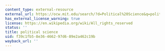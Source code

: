 ```yaml
---
content_type: external-resource
external_url: https://ocw.mit.edu/search/?d=Political%20Science&q=political%20science
has_external_license_warning: true
license: https://en.wikipedia.org/wiki/All_rights_reserved
status: ''
title: political science
uid: f39c1fb5-8e36-4662-97d6-89e2a462c19b
wayback_url: ''
---
```

